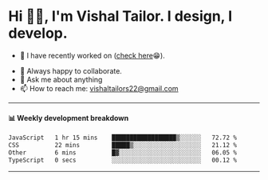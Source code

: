 # Hi 👋🏻, I'm Vishal Tailor. I design, I develop.

- 🔭 I have recently worked on ([check here](https://vishaltailor.com)😁).
<!-- - 🎦 Currently watching: JavaScript: The Hard Parts By Will Sentance. -->
- 👯 Always happy to collaborate.
- 💬 Ask me about anything
- 📫 How to reach me: <a href="mailto:vishaltailors22@gmail.com">vishaltailors22@gmail.com</a>

<hr /> 
<h4>📊 Weekly development breakdown</h4>
<!--START_SECTION:waka-->

```txt
JavaScript   1 hr 15 mins    ██████████████████▒░░░░░░   72.72 %
CSS          22 mins         █████▒░░░░░░░░░░░░░░░░░░░   21.12 %
Other        6 mins          █▓░░░░░░░░░░░░░░░░░░░░░░░   06.05 %
TypeScript   0 secs          ░░░░░░░░░░░░░░░░░░░░░░░░░   00.12 %
```

<!--END_SECTION:waka-->
<hr /> 

<!-- ![](./profile-3d-contrib/profile-green-animate.svg) -->
